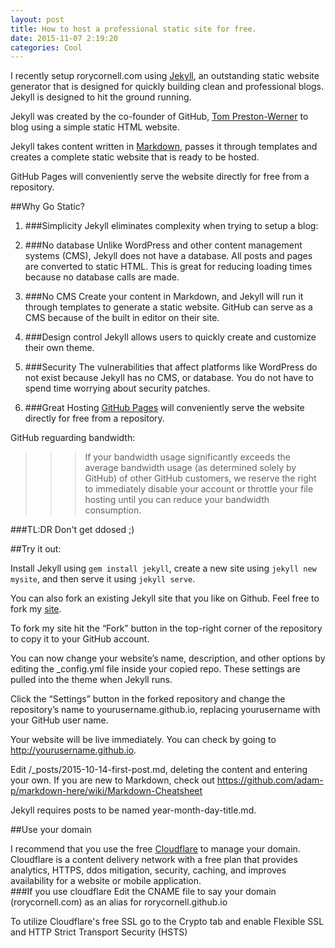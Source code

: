 ```yaml
---
layout: post
title: How to host a professional static site for free.
date: 2015-11-07 2:19:20
categories: Cool
---
```


I recently setup rorycornell.com using [Jekyll](https://jekyllrb.com/), an outstanding static website generator that is designed for quickly building clean and professional blogs.  Jekyll is designed to hit the ground running.

Jekyll was created by the co-founder of GitHub, [Tom Preston-Werner](http://tom.preston-werner.com/) to blog using a simple static HTML website.


Jekyll takes content written in [Markdown](https://en.wikipedia.org/wiki/Markdown), passes it through templates and creates a complete static website that is ready to be hosted. 


GitHub Pages will conveniently serve the website directly for free from a repository.




##Why Go Static?
1. ###Simplicity
Jekyll eliminates complexity when trying to setup a blog:

2. ###No database
Unlike WordPress and other content management systems (CMS), Jekyll does not have a database. All posts and pages are converted to static HTML. This is great for reducing loading times because no database calls are made.
3. ###No CMS
Create your content in Markdown, and Jekyll will run it through templates to generate a static website. GitHub can serve as a CMS because of the built in editor on their site.
4. ###Design control
Jekyll allows users to quickly create and customize their own theme.
5. ###Security
The vulnerabilities that affect platforms like WordPress do not exist because Jekyll has no CMS, or database.  You do not have to spend time worrying about security patches.
6. ###Great Hosting
[GitHub Pages](https://pages.github.com/) will conveniently serve the website directly for free from a repository. 

GitHub reguarding bandwidth: 
>>>If your bandwidth usage significantly exceeds the average bandwidth usage (as determined solely by GitHub) of other GitHub customers, we reserve the right to immediately disable your account or throttle your file hosting until you can reduce your bandwidth consumption.

###TL:DR 
Don't get ddosed ;)


##Try it out:

Install Jekyll using `gem install jekyll`, create a new site using `jekyll new mysite`, and then serve it using `jekyll serve`.



You can also fork an existing Jekyll site that you like on Github.
Feel free to fork my [site](https://github.com/rorycornell/rorycornell.github.io).

To fork my site hit the “Fork” button in the top-right corner of the repository to copy it to your GitHub account.

You can now change your website’s name, description, and other options by editing the _config.yml file inside your copied repo. These settings are pulled into the theme when Jekyll runs.

Click the “Settings” button in the forked repository and change the repository’s name to yourusername.github.io, replacing yourusername with your GitHub user name.

Your website will be live immediately. You can check by going to http://yourusername.github.io.


Edit /_posts/2015-10-14-first-post.md, deleting the content and entering your own. If you are new to Markdown, check out https://github.com/adam-p/markdown-here/wiki/Markdown-Cheatsheet

Jekyll requires posts to be named year-month-day-title.md.


##Use your domain

I recommend that you use the free [Cloudflare](https://cloudflare.com) to manage your domain.  Cloudflare is a content delivery network with a free plan that provides analytics, HTTPS, ddos mitigation, security, caching, and improves availability for a website or mobile application.  
###If you use cloudflare
Edit the CNAME file to say your domain (rorycornell.com) as an alias for rorycornell.github.io

To utilize Cloudflare's free SSL go to the Crypto tab and enable Flexible SSL and HTTP Strict Transport Security (HSTS) 





